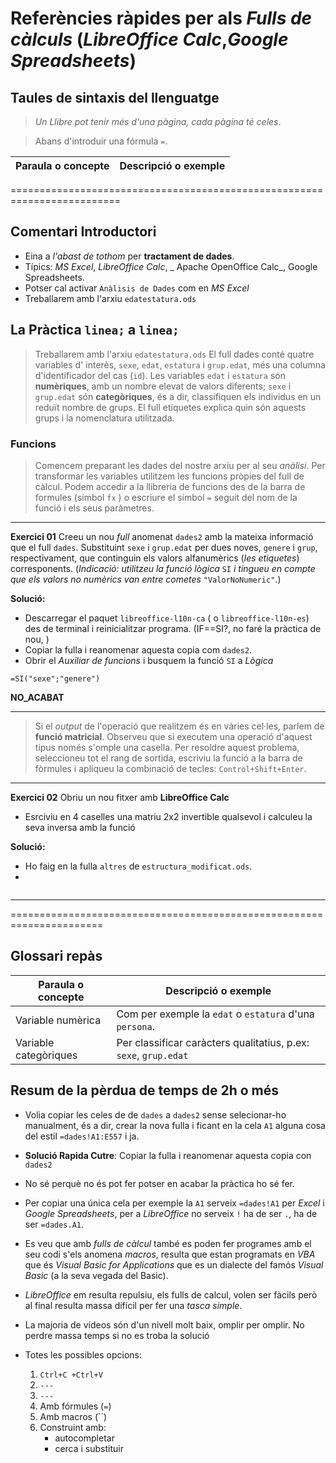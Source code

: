 # Referències ràpides per als _Fulls de càlculs_ (_LibreOffice Calc_,_Google Spreadsheets_) 
## Taules de sintaxis del llenguatge

>_Un Llibre pot tenir més d'una pàgina, cada pàgina té celes_.

> Abans d'introduir una fórmula `=`.

|Paraula o concepte |Descripció o exemple|
|-------------------|------------------------------------------------|

=========================================================================

## Comentari Introductori
* Eina a _l'abast de tothom_ per **tractament de dades**.
* Típics: _MS Excel_, _LibreOffice Calc_, _ Apache OpenOffice Calc_, Google Spreadsheets.
* Potser cal activar `Anàlisis de Dades` com en _MS Excel_
* Treballarem amb l'arxiu `edatestatura.ods`
## La Pràctica `linea;` a `linea;`

> Treballarem amb l'arxiu `edatestatura.ods`  El full
dades conté quatre variables d' interès, `sexe`, `edat`, `estatura` i `grup.edat`, més una columna d'identificador del cas (`id`). Les variables `edat` i `estatura` són **numèriques**, amb un nombre elevat de valors diferents; `sexe` i `grup.edat` són **categòriques**, és a dir, classifiquen els individus en un reduït nombre de grups. El full etiquetes explica quin són aquests grups i la nomenclatura utilitzada.

### Funcions
>Comencem preparant les dades del nostre arxiu per al seu _anàlisi_. Per transformar les variables utilitzem les funcions pròpies del full de càlcul. Podem accedir a la llibreria de funcions des de la barra de formules (símbol `fx` ) o escriure el símbol `=` seguit del nom de la funció i els seus paràmetres.

-----

**Exercici 01**
Creeu un nou _full_ anomenat `dades2` amb la mateixa informació que el full `dades`. Substituint `sexe` i `grup.edat` per dues noves, `genere` i `grup`, respectivament, que continguin els valors alfanumèrics (*les etiquetes*) corresponents.
(*Indicació: utilitzeu la funció lògica* `SI` *i tingueu en compte que els valors no numèrics van entre cometes* `"ValorNoNumeric"`.)

**Solució:**
* Descarregar el paquet `libreoffice-l10n-ca` ( o `libreoffice-l10n-es`) des de terminal i reinicialitzar programa. (IF==SI?, no faré la pràctica de nou, )
* Copiar la fulla i reanomenar aquesta copia com `dades2`.
* Obrir el *Auxiliar de funcions* i busquem la funció `SI` a _Lògica_

```Excel
=SI("sexe";"genere")
```
**NO_ACABAT**

----
 
> Si el *output* de l'operació que realitzem és en vàries cel·les, parlem de **funció matricial**. Observeu que si executem una operació d'aquest tipus només s'omple una casella. Per resoldre aquest problema, seleccioneu tot el rang de sortida, escriviu la funció a la barra de fòrmules i apliqueu la combinació de tecles: `Control+Shift+Enter`.

--------

**Exercici 02**
Obriu un nou fitxer amb **LibreOffice Calc**
* Esrciviu en 4 caselles una matriu 2x2  invertible qualsevol i calculeu la seva inversa amb la funció 

**Solució:**
* Ho faig en la fulla `altres` de `estructura_modificat.ods`.
* 
```

```

--------






======================================================================

## Glossari repàs 
|Paraula o concepte |Descripció o exemple|
|-------------------|------------------------------------------------|
|Variable numèrica| Com per exemple la `edat` o `estatura` d'una `persona`.|
|Variable categòriques| Per classificar caràcters qualitatius, p.ex: `sexe`, `grup.edat`|

## Resum de la pèrdua de temps de 2h o més
* Volia copiar les celes de de `dades` a `dades2` sense selecionar-ho manualment, és a dir, crear la nova fulla i ficant en la cela `A1` alguna cosa del estil `=dades!A1:E557` i ja.

* **Solució Rapida Cutre**: Copiar la fulla i reanomenar aquesta copia con `dades2`

* No sé perquè no és pot fer potser en acabar la pràctica ho sé fer.

* Per copiar una única cela per exemple la `A1` serveix `=dades!A1` per *Excel* i *Google Spreadsheets*, per a *LibreOffice* no serveix `!` ha de ser `.`, ha de ser `=dades.A1`.

* Es veu que amb *fulls de càlcul* també es poden fer programes amb el seu codi s'els anomena *macros*, resulta que estan programats en *VBA* que és *Visual Basic for Applications* que es un dialecte del famós *Visual Basic* (a la seva vegada del Basic).

* *LibreOffice* em resulta repulsiu, els fulls de calcul, volen ser fàcils però al final resulta massa difícil per fer una *tasca simple*.

* La majoria de vídeos són d'un nivell molt baix, omplir per omplir. No perdre massa temps si no es troba la solució

* Totes les possibles opcions: 
    1. `Ctrl+C +Ctrl+V`
    2. `---`
    3. `---`
    4.  Amb fórmules (`=`)
    5.  Amb macros (``)
    6.  Construint amb:
        * autocompletar
        * cerca i substituir
